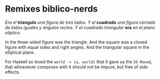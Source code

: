 # Remixes biblico-nerds

*Era el* **triangulo** *una figura de tres lados. Y el* **cuadrado**
*una figura cerrada de lados iguales y ángulos rectos. Y el cuadrado
triangular* **era** *en el plano elíptico.*

In the three-sided figure was the triangle.
And the square was a closed figure with equal sides and right angles.
And the triangular square in the elliptical plane.

For Haskell so loved the `world -> (a, world)` that it gave us the
`IO Monad`, that whosoever composes with it should not be impure,
but free of side effects.
